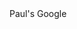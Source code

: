 <!DOCTYPE html>
<html>
<link rel="stylesheet" type="text/css" href="stylesheet.css">
<head>Paul's Google</head>
